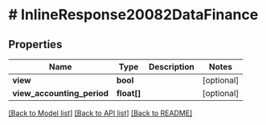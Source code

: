 # # InlineResponse20082DataFinance

## Properties

Name | Type | Description | Notes
------------ | ------------- | ------------- | -------------
**view** | **bool** |  | [optional]
**view_accounting_period** | **float[]** |  | [optional]

[[Back to Model list]](../../README.md#models) [[Back to API list]](../../README.md#endpoints) [[Back to README]](../../README.md)
